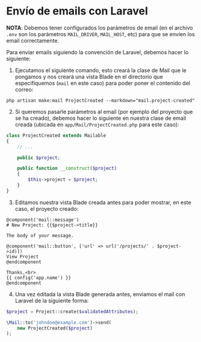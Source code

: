 # Envío de emails con Laravel

**NOTA**: Debemos tener configurados los parámetros de email (en el archivo `.env` son los parámetros `MAIL_DRIVER`, `MAIL_HOST`, etc) para que se envíen los email correctamente.

Para enviar emails siguiendo la convención de Laravel, debemos hacer lo siguiente:

1. Ejecutamos el siguiente comando, esto creará la clase de Mail que le pongamos y nos creará una vista Blade en el directorio que especifiquemos (`mail` en este caso) para poder poner el contenido del correo:

`php artisan make:mail ProjectCreated --markdown="mail.project-created"`

2. Si queremos pasarle parámetros al email (por ejemplo del proyecto que se ha creado), debemos hacer lo siguiente en nuestra clase de email creada (ubicada en `app/Mail/ProjectCreated.php` para este caso):

```php
class ProjectCreated extends Mailable
{
    // ...

    public $project;

    public function __construct($project)
    {
        $this->project = $project;
    }
}
```

3. Editamos nuestra vista Blade creada antes para poder mostrar, en este caso, el proyecto creado:

```blade
@component('mail::message')
# New Project: {{$project->title}}

The body of your message.

@component('mail::button', ['url' => url('/projects/' . $project->id)])
View Project
@endcomponent

Thanks,<br>
{{ config('app.name') }}
@endcomponent
```

4. Una vez editada la vista Blade generada antes, enviamos el mail con Laravel de la siguiente forma:

```php
$project = Project::create($validatedAttributes);

\Mail::to('johndoe@example.com')->send(
    new ProjectCreated($project)
);
```